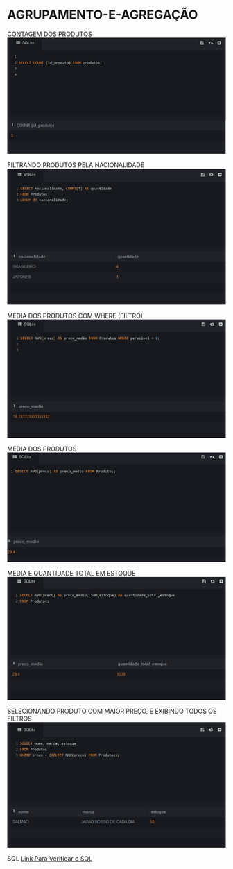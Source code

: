 # AGRUPAMENTO-E-AGREGAÇÃO

CONTAGEM DOS PRODUTOS
![Atividade-A](contagemDosProdutos.PNG)

FILTRANDO PRODUTOS PELA NACIONALIDADE
![Atividade-B](FiltrandoOsprodutosPelaNacionalidadeDeles.PNG)

MEDIA DOS PRODUTOS COM WHERE (FILTRO)
![Atividade-C](MediaDosProdutosComWHEREParaFiltrarPorProdutosPereciveisOuNao.PNG)

MEDIA DOS PRODUTOS
![Atividade-E](mediaDosProdutos.PNG)

MEDIA E QUANTIDADE TOTAL EM ESTOQUE
![Atividade-D](MediaDosProdutosEQuantidadeTotalEmEstoque.PNG)



SELECIONANDO PRODUTO COM MAIOR PREÇO, E EXIBINDO TODOS OS FILTROS
![Atividade-F](selecionandoOProdutoComMaior.PNG)

SQL
[Link Para Verificar o SQL](https://github.com/Leon14789/AGRUPAMENTO-E-AGREGA--O/blob/master/SQL.txt)

